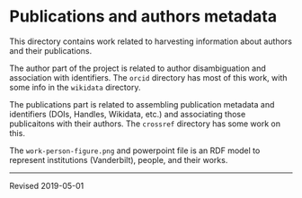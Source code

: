 # Publications and authors metadata

This directory contains work related to harvesting information about authors and their publications.  

The author part of the project is related to author disambiguation and association with identifiers.  The `orcid` directory has most of this work, with some info in the `wikidata` directory.

The publications part is related to assembling publication metadata and identifiers (DOIs, Handles, Wikidata, etc.) and associating those publicaitons with their authors. The `crossref` directory has some work on this.

The `work-person-figure.png` and powerpoint file is an RDF model to represent institutions (Vanderbilt), people, and their works.

----
Revised 2019-05-01
